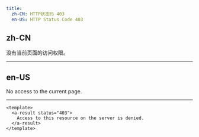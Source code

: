 ```yaml
title:
  zh-CN: HTTP状态码 403
  en-US: HTTP Status Code 403
```

## zh-CN

没有当前页面的访问权限。

---

## en-US

No access to the current page.

---

```vue
<template>
  <a-result status="403">
    Access to this resource on the server is denied.
  </a-result>
</template>
```
